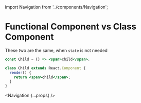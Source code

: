 import Navigation from '../components/Navigation';

# Functional Component vs Class Component

These two are the same, when `state` is not needed

```jsx
const Child = () => <span>child</span>;
```

```jsx
class Child extends React.Component {
  render() {
    return <span>child</span>;
  }
}
```

<Navigation {...props} />
